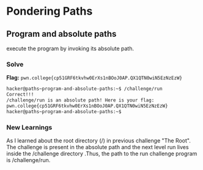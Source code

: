 # Pondering Paths

## Program and absolute paths
execute the program by invoking its absolute path. 

### Solve
**Flag:** `pwn.college{cp51GRF6tkvhw0ErXs1nBOoJ0AP.QX1QTN0wiN5EzNzEzW}`

```bash
hacker@paths~program-and-absolute-paths:~$ /challenge/run
Correct!!!
/challenge/run is an absolute path! Here is your flag:
pwn.college{cp51GRF6tkvhw0ErXs1nBOoJ0AP.QX1QTN0wiN5EzNzEzW}
hacker@paths~program-and-absolute-paths:~$ 
```

### New Learnings
As I learned about the root directory (/) in previous challenge "The Root". The challenge is present in the absolute path and the next level run lives inside the /challenge directory .Thus, the path to the run challenge program is /challenge/run.



